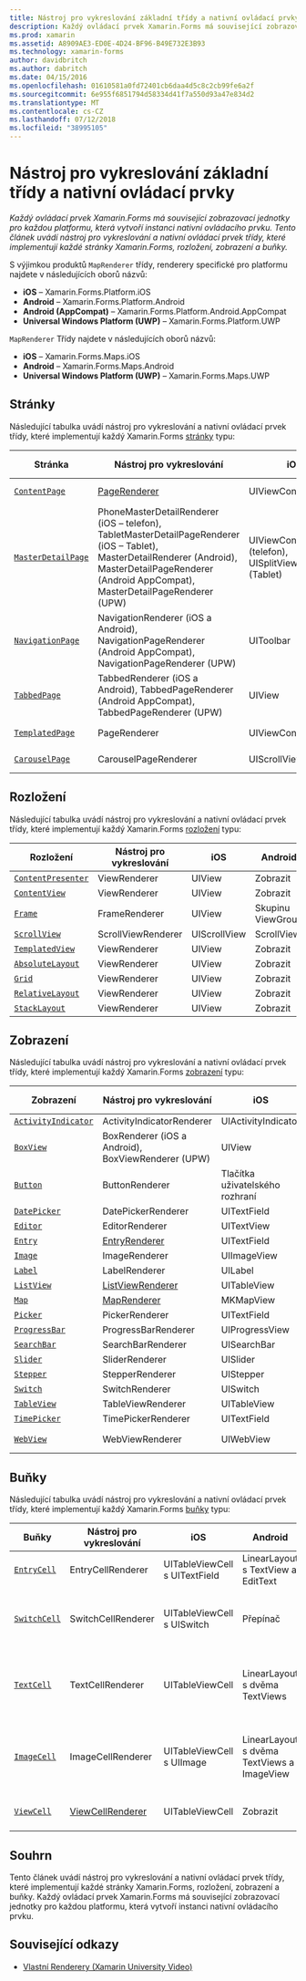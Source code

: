 ```yaml
---
title: Nástroj pro vykreslování základní třídy a nativní ovládací prvky
description: Každý ovládací prvek Xamarin.Forms má související zobrazovací jednotky pro každou platformu, která vytvoří instanci nativní ovládacího prvku. Tento článek uvádí nástroj pro vykreslování a nativní ovládací prvek třídy, které implementují každé stránky Xamarin.Forms, rozložení, zobrazení a buňky.
ms.prod: xamarin
ms.assetid: A8909AE3-ED0E-4D24-BF96-B49E732E3B93
ms.technology: xamarin-forms
author: davidbritch
ms.author: dabritch
ms.date: 04/15/2016
ms.openlocfilehash: 01610581a0fd72401cb6daa4d5c8c2cb99fe6a2f
ms.sourcegitcommit: 6e955f6851794d58334d41f7a550d93a47e834d2
ms.translationtype: MT
ms.contentlocale: cs-CZ
ms.lasthandoff: 07/12/2018
ms.locfileid: "38995105"
---
```

# <a name="renderer-base-classes-and-native-controls"></a>Nástroj pro vykreslování základní třídy a nativní ovládací prvky

_Každý ovládací prvek Xamarin.Forms má související zobrazovací jednotky pro každou platformu, která vytvoří instanci nativní ovládacího prvku. Tento článek uvádí nástroj pro vykreslování a nativní ovládací prvek třídy, které implementují každé stránky Xamarin.Forms, rozložení, zobrazení a buňky._

S výjimkou produktů `MapRenderer` třídy, renderery specifické pro platformu najdete v následujících oborů názvů:

- **iOS** – Xamarin.Forms.Platform.iOS
- **Android** – Xamarin.Forms.Platform.Android
- **Android (AppCompat)** – Xamarin.Forms.Platform.Android.AppCompat
- **Universal Windows Platform (UWP)** – Xamarin.Forms.Platform.UWP

`MapRenderer` Třídy najdete v následujících oborů názvů:

- **iOS** – Xamarin.Forms.Maps.iOS
- **Android** – Xamarin.Forms.Maps.Android
- **Universal Windows Platform (UWP)** – Xamarin.Forms.Maps.UWP

## <a name="pages"></a>Stránky

Následující tabulka uvádí nástroj pro vykreslování a nativní ovládací prvek třídy, které implementují každý Xamarin.Forms [stránky](~/xamarin-forms/user-interface/controls/pages.md) typu:

|Stránka|Nástroj pro vykreslování|iOS|Android|Android (AppCompat)|UWP|
|--- |--- |--- |--- |--- |--- |
|[`ContentPage`](xref:Xamarin.Forms.ContentPage)|[PageRenderer](~/xamarin-forms/app-fundamentals/custom-renderer/contentpage.md)|UIViewController|Skupinu ViewGroup||FrameworkElement|
|[`MasterDetailPage`](xref:Xamarin.Forms.MasterDetailPage)|PhoneMasterDetailRenderer (iOS – telefon), TabletMasterDetailPageRenderer (iOS – Tablet), MasterDetailRenderer (Android), MasterDetailPageRenderer (Android AppCompat), MasterDetailPageRenderer (UPW)|UIViewController (telefon), UISplitViewController (Tablet)|DrawerLayout (v4)|DrawerLayout (v4)|FrameworkElement (vlastní ovládací prvek)|
|[`NavigationPage`](xref:Xamarin.Forms.NavigationPage)|NavigationRenderer (iOS a Android), NavigationPageRenderer (Android AppCompat), NavigationPageRenderer (UPW)|UIToolbar|Skupinu ViewGroup|Skupinu ViewGroup|FrameworkElement (vlastní ovládací prvek)|
|[`TabbedPage`](xref:Xamarin.Forms.TabbedPage)|TabbedRenderer (iOS a Android), TabbedPageRenderer (Android AppCompat), TabbedPageRenderer (UPW)|UIView|ViewPager|ViewPager|FrameworkElement (Pivot)|
|[`TemplatedPage`](xref:Xamarin.Forms.TemplatedPage)|PageRenderer|UIViewController|Skupinu ViewGroup||FrameworkElement|
|[`CarouselPage`](xref:Xamarin.Forms.CarouselPage)|CarouselPageRenderer|UIScrollView|ViewPager|ViewPager|FrameworkElement (FlipView)|

## <a name="layouts"></a>Rozložení

Následující tabulka uvádí nástroj pro vykreslování a nativní ovládací prvek třídy, které implementují každý Xamarin.Forms [rozložení](~/xamarin-forms/user-interface/controls/layouts.md) typu:

|Rozložení|Nástroj pro vykreslování|iOS|Android|UWP|
|--- |--- |--- |--- |--- |
|[`ContentPresenter`](xref:Xamarin.Forms.ContentPresenter)|ViewRenderer|UIView|Zobrazit|FrameworkElement|
|[`ContentView`](xref:Xamarin.Forms.ContentView)|ViewRenderer|UIView|Zobrazit|FrameworkElement|
|[`Frame`](xref:Xamarin.Forms.Frame)|FrameRenderer|UIView|Skupinu ViewGroup|Ohraničení|
|[`ScrollView`](xref:Xamarin.Forms.ScrollView)|ScrollViewRenderer|UIScrollView|ScrollView|ScrollViewer|
|[`TemplatedView`](xref:Xamarin.Forms.TemplatedView)|ViewRenderer|UIView|Zobrazit|FrameworkElement|
|[`AbsoluteLayout`](xref:Xamarin.Forms.AbsoluteLayout)|ViewRenderer|UIView|Zobrazit|FrameworkElement|
|[`Grid`](xref:Xamarin.Forms.Grid)|ViewRenderer|UIView|Zobrazit|FrameworkElement|
|[`RelativeLayout`](xref:Xamarin.Forms.RelativeLayout)|ViewRenderer|UIView|Zobrazit|FrameworkElement|
|[`StackLayout`](xref:Xamarin.Forms.StackLayout)|ViewRenderer|UIView|Zobrazit|FrameworkElement|

## <a name="views"></a>Zobrazení

Následující tabulka uvádí nástroj pro vykreslování a nativní ovládací prvek třídy, které implementují každý Xamarin.Forms [zobrazení](~/xamarin-forms/user-interface/controls/views.md) typu:

|Zobrazení|Nástroj pro vykreslování|iOS|Android|Android (AppCompat)|UWP|
|--- |--- |--- |--- |--- |--- |
|[`ActivityIndicator`](xref:Xamarin.Forms.ActivityIndicator)|ActivityIndicatorRenderer|UIActivityIndicator|ProgressBar||ProgressBar|
|[`BoxView`](xref:Xamarin.Forms.BoxView)|BoxRenderer (iOS a Android), BoxViewRenderer (UPW)|UIView|Skupinu ViewGroup||Obdélník|
|[`Button`](xref:Xamarin.Forms.Button)|ButtonRenderer|Tlačítka uživatelského rozhraní|Tlačítko|AppCompatButton|Tlačítko|
|[`DatePicker`](xref:Xamarin.Forms.DatePicker)|DatePickerRenderer|UITextField|EditText||DatePicker|
|[`Editor`](xref:Xamarin.Forms.Editor)|EditorRenderer|UITextView|EditText||TextBox|
|[`Entry`](xref:Xamarin.Forms.Entry)|[EntryRenderer](~/xamarin-forms/app-fundamentals/custom-renderer/entry.md)|UITextField|EditText||TextBox|
|[`Image`](xref:Xamarin.Forms.Image)|ImageRenderer|UIImageView|ImageView||Image|
|[`Label`](xref:Xamarin.Forms.Label)|LabelRenderer|UILabel|TextView||TextBlock|
|[`ListView`](xref:Xamarin.Forms.ListView)|[ListViewRenderer](~/xamarin-forms/app-fundamentals/custom-renderer/listview.md)|UITableView|ListView||ListView|
|[`Map`](xref:Xamarin.Forms.Maps.Map)|[MapRenderer](~/xamarin-forms/app-fundamentals/custom-renderer/map/index.md)|MKMapView|MapView||MapControl|
|[`Picker`](xref:Xamarin.Forms.Picker)|PickerRenderer|UITextField|EditText|EditText|ComboBox|
|[`ProgressBar`](xref:Xamarin.Forms.ProgressBar)|ProgressBarRenderer|UIProgressView|ProgressBar||ProgressBar|
|[`SearchBar`](xref:Xamarin.Forms.SearchBar)|SearchBarRenderer|UISearchBar|SearchView||AutoSuggestBox|
|[`Slider`](xref:Xamarin.Forms.Slider)|SliderRenderer|UISlider|SeekBar||Posuvník|
|[`Stepper`](xref:Xamarin.Forms.Stepper)|StepperRenderer|UIStepper|LinearLayout||Ovládací prvek|
|[`Switch`](xref:Xamarin.Forms.Switch)|SwitchRenderer|UISwitch|Přepínač|SwitchCompat|ToggleSwitch|
|[`TableView`](xref:Xamarin.Forms.TableView)|TableViewRenderer|UITableView|ListView||ListView|
|[`TimePicker`](xref:Xamarin.Forms.TimePicker)|TimePickerRenderer|UITextField|EditText||TimePicker|
|[`WebView`](xref:Xamarin.Forms.WebView)|WebViewRenderer|UIWebView|Webové zobrazení||Webové zobrazení|

## <a name="cells"></a>Buňky

Následující tabulka uvádí nástroj pro vykreslování a nativní ovládací prvek třídy, které implementují každý Xamarin.Forms [buňky](~/xamarin-forms/user-interface/controls/cells.md) typu:

|Buňky|Nástroj pro vykreslování|iOS|Android|UWP|
|--- |--- |--- |--- |--- |
|[`EntryCell`](xref:Xamarin.Forms.EntryCell)|EntryCellRenderer|UITableViewCell s UITextField|LinearLayout s TextView a EditText|DataTemplate u objektu TextBox|
|[`SwitchCell`](xref:Xamarin.Forms.SwitchCell)|SwitchCellRenderer|UITableViewCell s UISwitch|Přepínač|S tabulkou obsahující TextBlock a ToggleSwitch DataTemplate|
|[`TextCell`](xref:Xamarin.Forms.TextCell)|TextCellRenderer|UITableViewCell|LinearLayout s dvěma TextViews|DataTemplate s obsahující dva objekty TextBlock se objektu StackPanel|
|[`ImageCell`](xref:Xamarin.Forms.ImageCell)|ImageCellRenderer|UITableViewCell s UIImage|LinearLayout s dvěma TextViews a ImageView|S tabulkou obsahující bitovou kopii a dva objekty TextBlock se DataTemplate|
|[`ViewCell`](xref:Xamarin.Forms.ViewCell)|[ViewCellRenderer](~/xamarin-forms/app-fundamentals/custom-renderer/viewcell.md)|UITableViewCell|Zobrazit|S ContentPresenter DataTemplate|

## <a name="summary"></a>Souhrn

Tento článek uvádí nástroj pro vykreslování a nativní ovládací prvek třídy, které implementují každé stránky Xamarin.Forms, rozložení, zobrazení a buňky. Každý ovládací prvek Xamarin.Forms má související zobrazovací jednotky pro každou platformu, která vytvoří instanci nativní ovládacího prvku.

## <a name="related-links"></a>Související odkazy

- [Vlastní Renderery (Xamarin University Video)](https://developer.xamarin.com/videos/cross-platform/xamarinforms-custom-renderers/)
